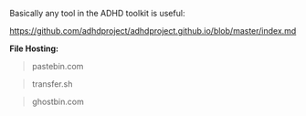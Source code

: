 
Basically any tool in the ADHD toolkit is useful:

https://github.com/adhdproject/adhdproject.github.io/blob/master/index.md

**File Hosting:**

>pastebin.com

>transfer.sh

>ghostbin.com
